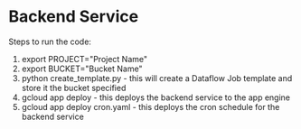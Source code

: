 
# Backend Service
Steps to run the code:
1. export PROJECT="Project Name"
2. export BUCKET="Bucket Name"
3. python create_template.py - this will create a Dataflow Job template and store it the bucket specified
4. gcloud app deploy - this deploys the backend service to the app engine
5. gcloud app deploy cron.yaml - this deploys the cron schedule for the backend service
